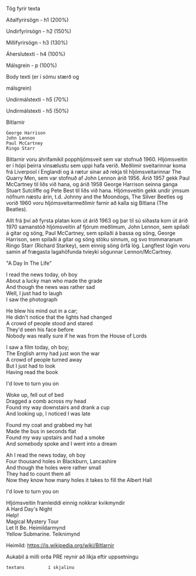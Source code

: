 Tög fyrir texta

Aðalfyrirsögn - h1 (200%)

Undirfyrirsögn - h2 (150%)

Millifyrirsögn - h3 (130%)

Áherslutexti - h4 (100%)

Málsgrein - p (100%) 

Body texti (er í sömu stærð og <p> málsgrein)

Undirmálstexti - h5 (70%) 

Undirmálstexti - h5 (50%) 

Bítlarnir

    George Harrison
    John Lennon
    Paul McCartney
    Ringo Starr

Bítlarnir voru áhrifamikil popphljómsveit sem var stofnuð 1960. Hljómsveitin er í hópi þeirra vinsælustu sem uppi hafa verið. Meðlimir sveitarinnar koma frá Liverpool í Englandi og á rætur sínar að rekja til hljómsveitarinnar The Quarry Men, sem var stofnuð af John Lennon árið 1956. Árið 1957 gekk Paul McCartney til liðs við hana, og árið 1958 George Harrison seinna ganga Stuart Sutcliffe og Pete Best til liðs við hana. Hljómsveitin gekk undir ýmsum nöfnum næstu árin, t.d. Johnny and the Moondogs, The Silver Beetles og vorið 1960 voru hljómsveitarmeðlimir farnir að kalla sig Bítlana (The Beatles).

Allt frá því að fyrsta platan kom út árið 1963 og þar til sú síðasta kom út árið 1970 samanstóð hljómsveitin af fjórum meðlimum, John Lennon, sem spilaði á gítar og söng, Paul McCartney, sem spilaði á bassa og söng, George Harrison, sem spilaði á gítar og söng stöku sinnum, og svo trommaranum Ringo Starr (Richard Starkey), sem einnig söng örfá lög. Langflest lögin voru samin af frægasta lagahöfunda tvíeyki sögunnar Lennon/McCartney. 

"A Day In The Life"

I read the news today, oh boy <br>
About a lucky man who made the grade <br>
And though the news was rather sad <br>
Well, I just had to laugh <br>
I saw the photograph

He blew his mind out in a car; <br>
He didn't notice that the lights had changed <br>
A crowd of people stood and stared <br>
They'd seen his face before <br>
Nobody was really sure if he was from the House of Lords

I saw a film today, oh boy; <br>
The English army had just won the war <br>
A crowd of people turned away <br>
But I just had to look <br>
Having read the book

I'd love to turn you on

Woke up, fell out of bed <br>
Dragged a comb across my head <br>
Found my way downstairs and drank a cup <br>
And looking up, I noticed I was late

Found my coat and grabbed my hat <br>
Made the bus in seconds flat <br>
Found my way upstairs and had a smoke <br>
And somebody spoke and I went into a dream

Ah I read the news today, oh boy <br>
Four thousand holes in Blackburn, Lancashire <br>
And though the holes were rather small <br>
They had to count them all <br>
Now they know how many holes it takes to fill the Albert Hall

I'd love to turn you on

Hljómsveitin framleiddi einnig nokkrar kvikmyndir <br>
    A Hard Day's Night <br>
    Help! <br>
    Magical Mystery Tour <br>
    Let It Be. Heimildarmynd <br>
    Yellow Submarine. Teiknimynd

Heimild: https://is.wikipedia.org/wiki/Bítlarnir

Aukabil  	á 	 milli 	orða
										PRE reynir að 
	líkja eftir uppsetningu 

	textans			í skjalinu
